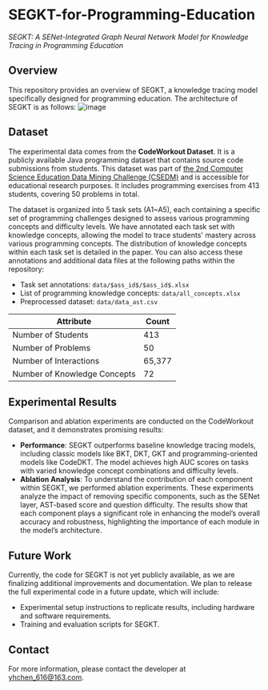# SEGKT-for-Programming-Education
*SEGKT: A SENet-Integrated Graph Neural Network Model for Knowledge Tracing in Programming Education*

## Overview
This repository provides an overview of SEGKT, a knowledge tracing model specifically designed for programming education. The architecture of SEGKT is as follows:
![image](https://github.com/user-attachments/assets/aeba6c95-d4dc-4889-ad4b-6647d5c5feea)



## Dataset
The experimental data comes from the **CodeWorkout Dataset**. It is a publicly available Java programming dataset that contains source code submissions from students. This dataset was part of [the 2nd Computer Science Education Data Mining Challenge (CSEDM)](https://sites.google.com/ncsu.edu/csedm-dc-2021/home) and is accessible for educational research purposes. It includes programming exercises from 413 students, covering 50 problems in total.

The dataset is organized into 5 task sets (A1~A5), each containing a specific set of programming challenges designed to assess various programming concepts and difficulty levels. We have annotated each task set with knowledge concepts, allowing the model to trace students' mastery across various programming concepts. The distribution of knowledge concepts within each task set is detailed in the paper.  You can also access these annotations and additional data files at the following paths within the repository:
- Task set annotations: `data/$ass_id$/$ass_id$.xlsx`
- List of programming knowledge concepts: `data/all_concepts.xlsx`
- Preprocessed dataset: `data/data_ast.csv`
  

| **Attribute**                | **Count** |
|------------------------------|-----------|
| Number of Students           | 413       |
| Number of Problems           | 50        |
| Number of Interactions       | 65,377    |
| Number of Knowledge Concepts | 72        |



## Experimental Results
Comparison and ablation experiments are conducted on the CodeWorkout dataset, and it demonstrates promising results:

- **Performance**: SEGKT outperforms baseline knowledge tracing models, including classic models like BKT, DKT, GKT and programming-oriented models like CodeDKT. The model achieves high AUC scores on tasks with varied knowledge concept combinations and difficulty levels.
-  **Ablation Analysis**: To understand the contribution of each component within SEGKT, we performed ablation experiments. These experiments analyze the impact of removing specific components, such as the SENet layer, AST-based score and question difficulty. The results show that each component plays a significant role in enhancing the model’s overall accuracy and robustness, highlighting the importance of each module in the model’s architecture.


## Future Work
Currently, the code for SEGKT is not yet publicly available, as we are finalizing additional improvements and documentation. We plan to release the full experimental code in a future update, which will include:

- Experimental setup instructions to replicate results, including hardware and software requirements.
- Training and evaluation scripts for SEGKT.

## Contact
For more information, please contact the developer at yhchen_616@163.com.

